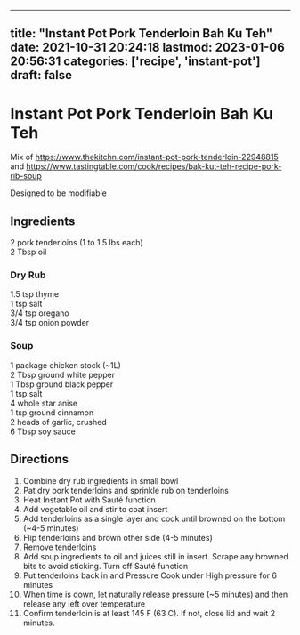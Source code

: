 
---
title: "Instant Pot Pork Tenderloin Bah Ku Teh"
date: 2021-10-31 20:24:18
lastmod: 2023-01-06 20:56:31
categories: ['recipe', 'instant-pot']
draft: false
---


# Instant Pot Pork Tenderloin Bah Ku Teh
Mix of https://www.thekitchn.com/instant-pot-pork-tenderloin-22948815
and
https://www.tastingtable.com/cook/recipes/bak-kut-teh-recipe-pork-rib-soup

Designed to be modifiable

## Ingredients
2 pork tenderloins (1 to 1.5 lbs each)  
2 Tbsp oil

### Dry Rub
1.5 tsp thyme  
1 tsp salt  
3/4 tsp oregano  
3/4 tsp onion powder

### Soup
1 package chicken stock (~1L)  
2 Tbsp ground white pepper  
1 Tbsp ground black pepper  
1 tsp salt  
4 whole star anise  
1 tsp ground cinnamon  
2 heads of garlic, crushed  
6 Tbsp soy sauce

## Directions
1. Combine dry rub ingredients in small bowl
2. Pat dry pork tenderloins and sprinkle rub on tenderloins
3. Heat Instant Pot with Sauté function
4. Add vegetable oil and stir to coat insert
5. Add tenderloins as a single layer and cook until browned on the bottom (~4-5 minutes)
6. Flip tenderloins and brown other side (4-5 minutes)
7. Remove tenderloins
8. Add soup ingredients to oil and juices still in insert. Scrape any browned bits to avoid sticking. Turn off Sauté function
9. Put tenderloins back in and Pressure Cook under High pressure for 6 minutes
10. When time is down, let naturally release pressure (~5 minutes) and then release any left over temperature
11. Confirm tenderloin is at least 145 F (63 C). If not, close lid and wait 2 minutes.

<!-- #recipe #public #instant-pot -->

<!-- {BearID:4413C35B-AAB7-4DA0-BFE8-845D747EECC3-1207-00015D9FD34DDD3A} -->
